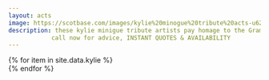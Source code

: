 ```yaml
---
layout: acts
image: https://scotbase.com/images/kylie%20minogue%20tribute%20acts-u628029-fr.jpg
description: these kylie minigue tribute artists pay homage to the Grammy award-winning songstress who's popularity has spanned over thirty years. kylie is a style icon and the represention, by two of scotbase's most talented songstresses, Jennie Laine and victoria Jones, have authentically reproduced her wonderful stage costumes.Covering all the hits and mimicking all the moves our jess glynne tribute acts have to be seen to be believed.   These shows are  great for parties, corporate functions, weddings and other special events as they provide all the talent required of a true superstar such as Miss minogue. <hr>
            call now for advice, INSTANT QUOTES & AVAILABILITY
---
```


<div class="row mt-4 mb-4">
  {% for item in site.data.kylie %}
    <div class="col-md-4 mb-5">
      <div class="card border-0 shadow h-100">
        <a href="/acts/{{ item.title | slugify }}">
          <img class="card-img-top" src="{{ item.image_src }}" alt="" />
        </a>
      </div>
    </div>
  {% endfor %}
</div>